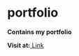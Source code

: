 # portfolio
<b><p>Contains my portfolio</p></b>

<b>Visit at:</b><a href="https://praddy2009.github.io/portfolio/" target="_blank"> Link</a>
